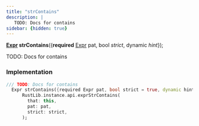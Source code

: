 ```yaml
---
title: "strContains"
description: |
   TODO: Docs for contains
sidebar: {hidden: true}
---
```

<span class="dart-code"><strong>[Expr] strContains</strong>({<span class="nobr"><strong>required</strong> [Expr] pat</span>, <span class="nobr">bool <i>strict</i></span>, <span class="nobr">dynamic <i>hint</i></span>});</span>

 TODO: Docs for contains
### Implementation
```dart
/// TODO: Docs for contains
  Expr strContains({required Expr pat, bool strict = true, dynamic hint}) =>
      RustLib.instance.api.exprStrContains(
        that: this,
        pat: pat,
        strict: strict,
      );
```

[Expr]: /reference/classes/expr